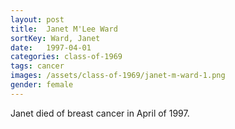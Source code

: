 ```yaml
---
layout: post
title:  Janet M'Lee Ward
sortKey: Ward, Janet
date:   1997-04-01
categories: class-of-1969
tags: cancer
images: /assets/class-of-1969/janet-m-ward-1.png
gender: female
---
```

Janet died of breast cancer in April of 1997.
